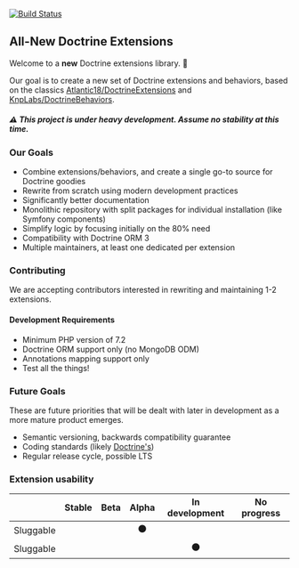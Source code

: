[![Build Status](https://travis-ci.org/doctrine-extensions/doctrine-extensions.svg?branch=master)](https://travis-ci.org/doctrine-extensions/doctrine-extensions)

## All-New Doctrine Extensions

Welcome to a **new** Doctrine extensions library. :high_brightness:

Our goal is to create a new set of Doctrine extensions and behaviors, based on the
classics [Atlantic18/DoctrineExtensions](https://github.com/Atlantic18/DoctrineExtensions)
and [KnpLabs/DoctrineBehaviors](https://github.com/KnpLabs/DoctrineBehaviors).

##### :warning: This project is under heavy development. Assume no stability at this time.

### Our Goals

- Combine extensions/behaviors, and create a single go-to source for Doctrine goodies
- Rewrite from scratch using modern development practices
- Significantly better documentation
- Monolithic repository with split packages for individual installation (like Symfony components)
- Simplify logic by focusing initially on the 80% need
- Compatibility with Doctrine ORM 3
- Multiple maintainers, at least one dedicated per extension

### Contributing

We are accepting contributors interested in rewriting and maintaining 1-2 extensions.

#### Development Requirements

- Minimum PHP version of 7.2
- Doctrine ORM support only (no MongoDB ODM)
- Annotations mapping support only
- Test all the things!

### Future Goals

These are future priorities that will be dealt with later in development
as a more mature product emerges.

- Semantic versioning, backwards compatibility guarantee
- Coding standards (likely [Doctrine's](https://github.com/doctrine/coding-standard))
- Regular release cycle, possible LTS

### Extension usability

|           | Stable | Beta | Alpha              | In development | No progress |
|-----------|--------|------|:------------------:|:--------------:|-------------|
| Sluggable |        |      | :black_circle:     |                |             |
| Sluggable |        |      |                    | :black_circle: |             |
